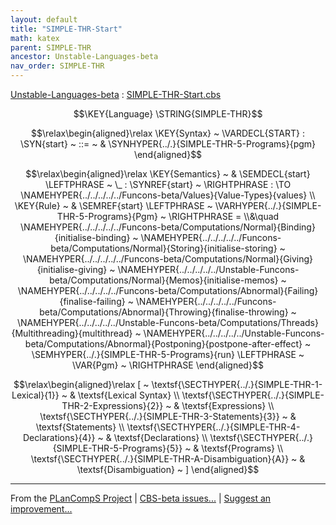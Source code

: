 ```yaml
---
layout: default
title: "SIMPLE-THR-Start"
math: katex
parent: SIMPLE-THR
ancestor: Unstable-Languages-beta
nav_order: SIMPLE-THR
---
```


[Unstable-Languages-beta] : [SIMPLE-THR-Start.cbs]

$$\KEY{Language} \STRING{SIMPLE-THR}$$



$$\relax\begin{aligned}\relax
  \KEY{Syntax} ~ 
    \VARDECL{START} : \SYN{start}
      ~ ::= ~ & \SYNHYPER{../.}{SIMPLE-THR-5-Programs}{pgm}
\end{aligned}$$

$$\relax\begin{aligned}\relax
  \KEY{Semantics} ~ 
  & \SEMDECL{start} \LEFTPHRASE ~ \_ : \SYNREF{start} ~ \RIGHTPHRASE  :  \TO \NAMEHYPER{../../../../../Funcons-beta/Values}{Value-Types}{values} 
\\
  \KEY{Rule} ~ 
    & \SEMREF{start} \LEFTPHRASE ~ \VARHYPER{../.}{SIMPLE-THR-5-Programs}{Pgm} ~ \RIGHTPHRASE  = \\&\quad
      \NAMEHYPER{../../../../../Funcons-beta/Computations/Normal}{Binding}{initialise-binding} ~
        \NAMEHYPER{../../../../../Funcons-beta/Computations/Normal}{Storing}{initialise-storing} ~
          \NAMEHYPER{../../../../../Funcons-beta/Computations/Normal}{Giving}{initialise-giving} ~
            \NAMEHYPER{../../../../../Unstable-Funcons-beta/Computations/Normal}{Memos}{initialise-memos} ~
              \NAMEHYPER{../../../../../Funcons-beta/Computations/Abnormal}{Failing}{finalise-failing} ~
                \NAMEHYPER{../../../../../Funcons-beta/Computations/Abnormal}{Throwing}{finalise-throwing} ~
                  \NAMEHYPER{../../../../../Unstable-Funcons-beta/Computations/Threads}{Multithreading}{multithread} ~
                    \NAMEHYPER{../../../../../Unstable-Funcons-beta/Computations/Abnormal}{Postponing}{postpone-after-effect} ~
                      \SEMHYPER{../.}{SIMPLE-THR-5-Programs}{run} \LEFTPHRASE ~ \VAR{Pgm} ~ \RIGHTPHRASE 
\end{aligned}$$


$$\relax\begin{aligned}\relax
  [ ~ 
  \textsf{\SECTHYPER{../.}{SIMPLE-THR-1-Lexical}{1}} ~ & \textsf{Lexical Syntax} \\
  \textsf{\SECTHYPER{../.}{SIMPLE-THR-2-Expressions}{2}} ~ & \textsf{Expressions} \\
  \textsf{\SECTHYPER{../.}{SIMPLE-THR-3-Statements}{3}} ~ & \textsf{Statements} \\
  \textsf{\SECTHYPER{../.}{SIMPLE-THR-4-Declarations}{4}} ~ & \textsf{Declarations} \\
  \textsf{\SECTHYPER{../.}{SIMPLE-THR-5-Programs}{5}} ~ & \textsf{Programs} \\
  \textsf{\SECTHYPER{../.}{SIMPLE-THR-A-Disambiguation}{A}} ~ & \textsf{Disambiguation}
  ~ ]
\end{aligned}$$



[Funcons-beta]: /CBS-beta/math/Funcons-beta
  "FUNCONS-BETA"
[Unstable-Funcons-beta]: /CBS-beta/math/Unstable-Funcons-beta
  "UNSTABLE-FUNCONS-BETA"
[Languages-beta]: /CBS-beta/math/Languages-beta
  "LANGUAGES-BETA"
[Unstable-Languages-beta]: /CBS-beta/math/Unstable-Languages-beta
  "UNSTABLE-LANGUAGES-BETA"
[CBS-beta]: /CBS-beta 
  "CBS-BETA"


____

From the [PLanCompS Project] | [CBS-beta issues...] | [Suggest an improvement...]

[SIMPLE-THR-Start.cbs]: /CBS-beta/Unstable-Languages-beta/SIMPLE-Threads/SIMPLE-THR-cbs/SIMPLE-THR/SIMPLE-THR-Start/SIMPLE-THR-Start.cbs
  "CBS SOURCE FILE"
[PLanCompS Project]: https://plancomps.github.io
  "PROGRAMMING LANGUAGE COMPONENTS AND SPECIFICATIONS PROJECT HOME PAGE"
[CBS-beta issues...]: https://github.com/plancomps/CBS-beta/issues
  "CBS-BETA ISSUE REPORTS ON GITHUB"
[Suggest an improvement...]: mailto:plancomps@gmail.com?Subject=CBS-beta%20-%20comment&Body=Re%3A%20CBS-beta%20specification%20at%20SIMPLE-THR/SIMPLE-THR-Start/SIMPLE-THR-Start.cbs%0A%0AComment/Query/Issue/Suggestion%3A%0A%0A%0ASignature%3A%0A 
  "GENERATE AN EMAIL TEMPLATE"
